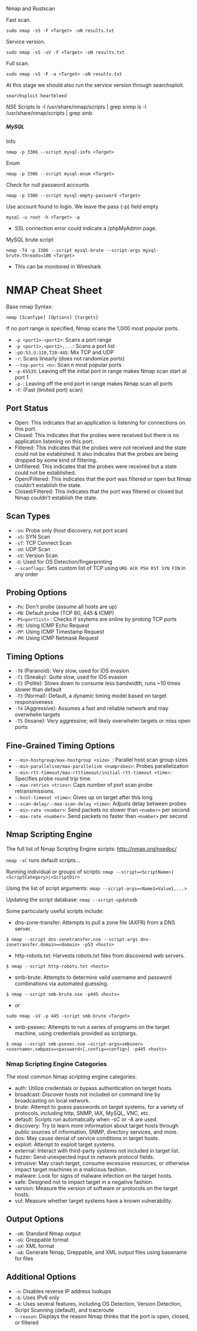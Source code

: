 Nmap and Rustscan

Fast scan.
```
sudo nmap -sS -F <Target> -oN results.txt
```

Service version.
```
sudo nmap -sS -sV -F <Target> -oN results.txt
```

Full scan.
```
sudo nmap -sS -F -a <Target> -oN results.txt
```

At this stage we should also run the service version through searchsploit.
```
searchsploit heartbleed
```


NSE Scripts
ls -l /usr/share/nmap/scripts | grep snmp
ls -l /usr/share/nmap/scripts | grep smb

##### MySQL

Info
```
nmap -p 3306 --script mysql-info <Target>
```

Enum
```
nmap -p 3306 --script mysql-enum <Target>
```

Check for null password accounts
```
nmap -p 3306 --script mysql-empty-password <Target>
```

Use account found to login. We leave the pass (-p) field empty
```
mysql -u root -h <Target> -p 
```

- SSL connection error could indicate a /phpMyAdmin page.

MySQL brute script
```
nmap -T4 -p 3306 --script mysql-brute --script-args mysql-brute.threads=100 <Target>
```

- This can be monitored in Wireshark

# NMAP Cheat Sheet

Base nmap Syntax:

```
nmap [ScanType] [Options] {targets}
```
If no port range is specified, Nmap scans the 1,000 most popular ports.

- `-p <port1>-<port2>`: Scans a port range
- `-p <port1>,<port2>,...`: Scans a port list
- `-pU:53,U:110,T20-445`: Mix TCP and UDP
- `-r`: Scans linearly (does not randomize ports)
- `--top-ports <n>`: Scan n most popular ports
- `-p-65535`: Leaving off the initial port in range makes Nmap scan start at port 1
- `-p-`: Leaving off the end port in range makes Nmap scan all ports
- `-F`: (Fast (limited port) scan)

## Port Status

- Open: This indicates that an application is listening for connections on this port.
- Closed: This indicates that the probes were received but there is no application listening on this port.
- Filtered: This indicates that the probes were not received and the state could not be established. It also indicates that the probes are being dropped by some kind of filtering.
- Unfiltered: This indicates that the probes were received but a state could not be established.
- Open/Filtered: This indicates that the port was filtered or open but Nmap couldn’t establish the state.
- Closed/Filtered: This indicates that the port was filtered or closed but Nmap couldn’t establish the state.

## Scan Types

- `-sn`: Probe only (host discovery, not port scan)
- `-sS`: SYN Scan
- `-sT`: TCP Connect Scan
- `-sU`: UDP Scan
- `-sV`: Version Scan
- `-O`: Used for OS Detection/fingerprinting
- `--scanflags`: Sets custom list of TCP using `URG ACK PSH RST SYN FIN` in any order

## Probing Options

- `-Pn`: Don't probe (assume all hosts are up)
- `-PB`: Default probe (TCP 80, 445 & ICMP)
- `-PS<portlist>` : Checks if ssytems are online by probing TCP ports
- `-PE`: Using ICMP Echo Request
- `-PP`: Using ICMP Timestamp Request
- `-PM`: Using ICMP Netmask Request

## Timing Options
- `-T0` (Paranoid): Very slow, used for IDS evasion
- `-T1` (Sneaky): Quite slow, used for IDS evasion
- `-T2` (Polite): Slows down to consume less bandwidth, runs ~10 times slower than default
- `-T3` (Normal): Default, a dynamic timing model based on target responsiveness
- `-T4` (Aggressive): Assumes a fast and reliable network and may overwhelm targets
- `-T5` (Insane): Very aggressive; will likely overwhelm targets or miss open ports

## Fine-Grained Timing Options

- `--min-hostgroup/max-hostgroup <size> `: Parallel host scan group sizes
- `--min-parallelism/max-parallelism <numprobes>`: Probes parallelization
- `--min-rtt-timeout/max-rtttimeout/initial-rtt-timeout <time>`: Specifies probe round trip time.
- `--max-retries <tries>`: Caps number of port scan probe retransmissions.
- `--host-timeout <time>`: Gives up on target after this long
- `--scan-delay/--max-scan-delay <time>`: Adjusts delay between probes
- `--min-rate <number>`: Send packets no slower than `<number>` per second
- `--max-rate <number>`: Send packets no faster than `<number>` per second

## Nmap Scripting Engine

The full list of Nmap Scripting Engine scripts: http://nmap.org/nsedoc/

`nmap -sC` runs default scripts...

Running individual or groups of scripts:
`nmap --script=<ScriptName>| <ScriptCategory>|<ScriptDir>`
  
Using the list of script arguments:
`nmap --script-args=<Name1=Value1,...>`

Updating the script database:
`nmap --script-updatedb`


Some particularly useful scripts include:

- dns-zone-transfer: Attempts to pull a zone file (AXFR) from a DNS server.
```
$ nmap --script dns-zonetransfer.nse --script-args dns-zonetransfer.domain=<domain> -p53 <hosts>
```

- http-robots.txt: Harvests robots.txt files from discovered web servers.
```
$ nmap --script http-robots.txt <hosts>
```

- smb-brute: Attempts to determine valid username and password combinations via automated guessing.
```
$ nmap --script smb-brute.nse -p445 <hosts>
```

- or
```
sudo nmap -sV -p 445 -script smb-brute <Target>
```

- smb-psexec: Attempts to run a series of programs on the target machine, using credentials provided as scriptargs.
```
$ nmap --script smb-psexec.nse –script-args=smbuser=<username>,smbpass=<password>[,config=<config>] -p445 <hosts>
```

### Nmap Scripting Engine Categories
The most common Nmap scripting engine categories:
- auth: Utilize credentials or bypass authentication on target hosts.
- broadcast: Discover hosts not included on command line by broadcasting on local network.
- brute: Attempt to guess passwords on target systems, for a variety of protocols, including http, SNMP, IAX, MySQL, VNC, etc.
- default: Scripts run automatically when -sC or -A are used.
- discovery: Try to learn more information about target hosts through public sources of information, SNMP, directory services, and more.
- dos: May cause denial of service conditions in target hosts.
- exploit: Attempt to exploit target systems.
- external: Interact with third-party systems not included in target list.
- fuzzer: Send unexpected input in network protocol fields.
- intrusive: May crash target, consume excessive resources, or otherwise impact target machines in a malicious fashion.
- malware: Look for signs of malware infection on the target hosts.
- safe: Designed not to impact target in a negative fashion.
- version: Measure the version of software or protocols on the target hosts.
- vul: Measure whether target systems have a known vulnerability.

## Output Options

- `-oN`: Standard Nmap output
- `-oG`: Greppable format
- `-oX`: XML format
- `-oA`: <basename> Generate Nmap, Greppable, and XML output files using basename for files
  
 ## Additional Options
 
- `-n`: Disables reverse IP address lookups
- `-6`: Uses IPv6 only
- `-A`: Uses several features, including OS Detection, Version Detection, Script Scanning (default), and traceroute
- `--reason`: Displays the reason Nmap thinks that the port is open, closed, or filtered
